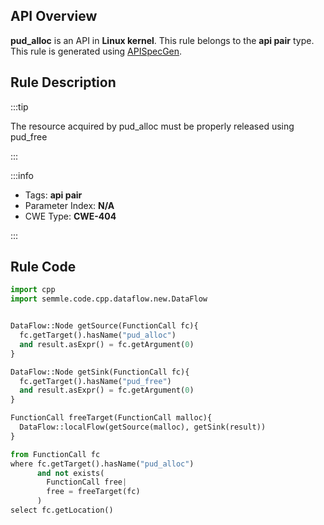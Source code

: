 ---
---


## API Overview
**pud_alloc** is an API in **Linux kernel**. This rule belongs to the **api pair** type. This rule is generated using [APISpecGen](../../tools/APISpecGen).
## Rule Description

:::tip

The resource acquired by pud_alloc must be properly released using pud_free

:::

:::info

- Tags: **api pair**
- Parameter Index: **N/A**
- CWE Type: **CWE-404**

:::

## Rule Code
```python
import cpp
import semmle.code.cpp.dataflow.new.DataFlow


DataFlow::Node getSource(FunctionCall fc){
  fc.getTarget().hasName("pud_alloc")
  and result.asExpr() = fc.getArgument(0)
}

DataFlow::Node getSink(FunctionCall fc){
  fc.getTarget().hasName("pud_free")
  and result.asExpr() = fc.getArgument(0)
}

FunctionCall freeTarget(FunctionCall malloc){
  DataFlow::localFlow(getSource(malloc), getSink(result))
}

from FunctionCall fc
where fc.getTarget().hasName("pud_alloc")
      and not exists(
        FunctionCall free| 
        free = freeTarget(fc)
      )
select fc.getLocation()

    
```